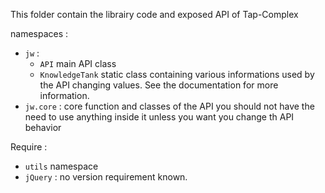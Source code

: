 This folder contain the librairy code and exposed API of Tap-Complex

namespaces : 
 - `jw` : 
   - `API` main API class
   - `KnowledgeTank` static class containing various informations used by the API changing values. See the documentation for more information.
 - `jw.core` : core function and classes of the API you should not have the need to use anything inside it unless you want you change th API behavior

Require : 
 - `utils` namespace
 - `jQuery` : no version requirement known. 


